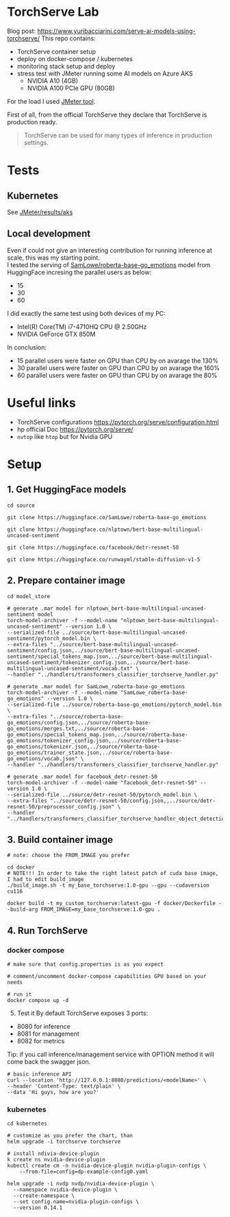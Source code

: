 # TorchServe Lab

Blog post: https://www.yuribacciarini.com/serve-ai-models-using-torchserve/
This repo contains:
* TorchServe container setup
* deploy on docker-compose / kubernetes
* monitoring stack setup and deploy
* stress test with JMeter running some AI models on Azure AKS
  - NVIDIA A10 (4GB)
  - NVIDIA A100 PCIe GPU (80GB)


For the load I used [JMeter tool](https://jmeter.apache.org/).

First of all, from the official TorchServe they declare that TorchServe is production ready.
> TorchServe can be used for many types of inference in production settings.

# Tests

## Kubernetes
See [JMeter/results/aks](https://github.com/texano00/TorchServe-Lab/tree/main/JMeter/results/aks)

## Local development
Even if could not give an interesting contribution for running inference at scale, this was my starting point.\
I tested the serving of [SamLowe/roberta-base-go_emotions](SamLowe_roberta-base-go_emotions) model from HuggingFace  incresing the parallel users as below:
* 15
* 30
* 60

I did exactly the same test using both devices of my PC:
* Intel(R) Core(TM) i7-4710HQ CPU @ 2.50GHz
* NVIDIA GeForce GTX 850M

In conclusion:
* 15 parallel users were faster on GPU than CPU by on avarage the 130%
* 30 parallel users were faster on GPU than CPU by on avarage the 160%
* 60 parallel users were faster on GPU than CPU by on avarage the 80%


# Useful links
* TorchServe configurations
https://pytorch.org/serve/configuration.html
* hp official Doc https://pytorch.org/serve/
* `nvtop` like `htop` but for Nvidia GPU

# Setup
## 1. Get HuggingFace models
```
cd source 

git clone https://huggingface.co/SamLowe/roberta-base-go_emotions

git clone https://huggingface.co/nlptown/bert-base-multilingual-uncased-sentiment

git clone https://huggingface.co/facebook/detr-resnet-50

git clone https://huggingface.co/runwayml/stable-diffusion-v1-5

```
## 2. Prepare container image
```
cd model_store

# generate .mar model for nlptown_bert-base-multilingual-uncased-sentiment model
torch-model-archiver -f --model-name "nlptown_bert-base-multilingual-uncased-sentiment" --version 1.0 \
--serialized-file ../source/bert-base-multilingual-uncased-sentiment/pytorch_model.bin \
--extra-files "../source/bert-base-multilingual-uncased-sentiment/config.json,../source/bert-base-multilingual-uncased-sentiment/special_tokens_map.json,../source/bert-base-multilingual-uncased-sentiment/tokenizer_config.json,../source/bert-base-multilingual-uncased-sentiment/vocab.txt" \
--handler "../handlers/transformers_classifier_torchserve_handler.py"

# generate .mar model for SamLowe_roberta-base-go_emotions
torch-model-archiver -f --model-name "SamLowe_roberta-base-go_emotions" --version 1.0 \
--serialized-file ../source/roberta-base-go_emotions/pytorch_model.bin \
--extra-files "../source/roberta-base-go_emotions/config.json,../source/roberta-base-go_emotions/merges.txt,../source/roberta-base-go_emotions/special_tokens_map.json,../source/roberta-base-go_emotions/tokenizer_config.json,../source/roberta-base-go_emotions/tokenizer.json,../source/roberta-base-go_emotions/trainer_state.json,../source/roberta-base-go_emotions/vocab.json" \
--handler "../handlers/transformers_classifier_torchserve_handler.py"

# generate .mar model for facebook_detr-resnet-50
torch-model-archiver -f --model-name "facebook_detr-resnet-50" --version 1.0 \
--serialized-file ../source/detr-resnet-50/pytorch_model.bin \
--extra-files "../source/detr-resnet-50/config.json,,../source/detr-resnet-50/preprocessor_config.json" \
--handler "../handlers/transformers_classifier_torchserve_handler_object_detection.py"

```

## 3. Build container image
```
# note: choose the FROM_IMAGE you prefer

cd docker
# NOTE!!! In order to take the right latest patch of cuda base image, I had to edit build_image
./build_image.sh -t my_base_torchserve:1.0-gpu --gpu --cudaversion cu116

docker build -t my_custom_torchserve:latest-gpu -f docker/Dockerfile --build-arg FROM_IMAGE=my_base_torchserve:1.0-gpu .

```

## 4. Run TorchServe

### docker compose
```
# make sure that config.properties is as you expect

# comment/uncomment docker-compose capabilities GPU based on your needs

# run it
docker compose up -d
```


5. Test it
By default TorchServe exposes 3 ports:
* 8080 for inference
* 8081 for management
* 8082 for metrics

Tip: if you call inference/management service with OPTION method it will come back the swagger json.

```
# basic inference API
curl --location 'http://127.0.0.1:8080/predictions/<modelName>' \
--header 'Content-Type: text/plain' \
--data 'Hi guys, how are you?'
```

### kubernetes
```
cd kubernetes

# customize as you prefer the chart, than
helm upgrade -i torchserve torchserve

# install ndivia-device-plugin
k create ns nvidia-device-plugin
kubectl create cm -n nvidia-device-plugin nvidia-plugin-configs \
    --from-file=config=dp-example-config0.yaml

helm upgrade -i nvdp nvdp/nvidia-device-plugin \
  --namespace nvidia-device-plugin \
  --create-namespace \
  --set config.name=nvidia-plugin-configs \
  --version 0.14.1


```
